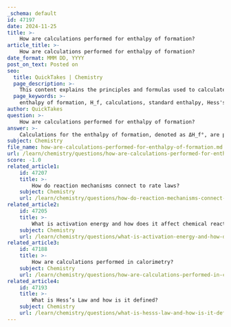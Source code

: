 ```yaml
---
_schema: default
id: 47197
date: 2024-11-25
title: >-
    How are calculations performed for enthalpy of formation?
article_title: >-
    How are calculations performed for enthalpy of formation?
date_format: MMM DD, YYYY
post_on_text: Posted on
seo:
  title: QuickTakes | Chemistry
  page_description: >-
    This content explains the principles and formulas used to calculate the enthalpy of formation (H_f) for chemical compounds, including definitions, calculation methods using Hess's Law, and examples.
  page_keywords: >-
    enthalpy of formation, H_f, calculations, standard enthalpy, Hess's Law, chemical reactions, enthalpy change, standard states, thermodynamics, reaction enthalpy
author: QuickTakes
question: >-
    How are calculations performed for enthalpy of formation?
answer: >-
    Calculations for the enthalpy of formation, denoted as ΔH_f°, are performed using the following principles and formulas:\n\n1. **Definition**: The standard enthalpy of formation is defined as the change in enthalpy when one mole of a compound is formed from its constituent elements in their standard states (1 atm pressure and 298.15 K). For example, the formation of methane (CH₄) from carbon (C) and hydrogen (H₂) can be represented as:\n   $$ \n   C(s) + 2H_2(g) \rightarrow CH_4(g) \n   $$\n   The enthalpy change for this reaction is the standard enthalpy of formation of methane.\n\n2. **Calculation Formula**: The enthalpy of formation can be calculated using the formula:\n   $$\n   \Delta H_f^o = H_{products} - H_{reactants}\n   $$\n   where $ H_{products} $ is the sum of the standard enthalpies of formation of the products, and $ H_{reactants} $ is the sum of the standard enthalpies of formation of the reactants.\n\n3. **Using Hess's Law**: Hess's Law states that the total enthalpy change for a reaction is the sum of the enthalpy changes for the individual steps of the reaction. This allows for the calculation of the enthalpy of formation by combining known enthalpy changes from other reactions.\n\n4. **Standard Enthalpy Values**: Standard enthalpy values for many substances can be found in tables. For elements in their standard states, the standard enthalpy of formation is defined as zero (ΔH_f° = 0). For example, the standard enthalpy of formation for elemental oxygen (O₂) and carbon (C) in their most stable forms is zero.\n\n5. **Example Calculation**: To calculate the enthalpy of formation for a compound, you would sum the enthalpies of formation of the products and subtract the sum of the enthalpies of formation of the reactants. For instance, if you have the following reaction:\n   $$\n   2H_2(g) + O_2(g) \rightarrow 2H_2O(l)\n   $$\n   If the standard enthalpy of formation for water (H₂O) is -285.8 kJ/mol, the calculation would be:\n   $$\n   \Delta H_f^o = [2 \times (-285.8 \text{ kJ/mol})] - [0 + 0] = -571.6 \text{ kJ}\n   $$\n\nBy following these steps and utilizing the appropriate data, one can effectively calculate the enthalpy of formation for various chemical compounds.
subject: Chemistry
file_name: how-are-calculations-performed-for-enthalpy-of-formation.md
url: /learn/chemistry/questions/how-are-calculations-performed-for-enthalpy-of-formation
score: -1.0
related_article1:
    id: 47207
    title: >-
        How do reaction mechanisms connect to rate laws?
    subject: Chemistry
    url: /learn/chemistry/questions/how-do-reaction-mechanisms-connect-to-rate-laws
related_article2:
    id: 47205
    title: >-
        What is activation energy and how does it affect chemical reactions?
    subject: Chemistry
    url: /learn/chemistry/questions/what-is-activation-energy-and-how-does-it-affect-chemical-reactions
related_article3:
    id: 47188
    title: >-
        How are calculations performed in calorimetry?
    subject: Chemistry
    url: /learn/chemistry/questions/how-are-calculations-performed-in-calorimetry
related_article4:
    id: 47193
    title: >-
        What is Hess’s Law and how is it defined?
    subject: Chemistry
    url: /learn/chemistry/questions/what-is-hesss-law-and-how-is-it-defined
---
```


&nbsp;